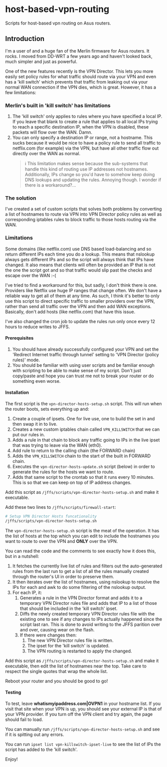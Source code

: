 # host-based-vpn-routing
Scripts for host-based vpn routing on Asus routers.

## Introduction
I'm a user of and a huge fan of the Merlin firmware for Asus routers. It rocks. I moved from DD-WRT a few years ago and haven't looked back, much simpler and just as powerful.

One of the new features recently is the VPN Director. This lets you more easily set policy rules for what traffic should route via your VPN and even has a 'kill switch' which prevents that traffic from leaking out via your normal WAN connection if the VPN dies, which is great. However, it has a few limitations:

### Merlin's built in 'kill switch' has limitations
1. The 'kill switch' only applies to rules where you have specified a local IP. If you leave that blank to create a rule that applies to all local IPs trying to reach a specific destination IP, when the VPN is disabled, these packets will flow over the WAN. Damn.
2. You can only specify a destination IP or range, not a hostname. This sucks because it would be nice to have a policy rule to send all traffic to netflix.com (for example) via the VPN, but have all other traffic flow out directly over the WAN as normal.
	> :information_source: This limitation makes sense because the sub-systems that handle this kind of routing use IP addresses not hostnames. Additionally, IPs change so you'd have to somehow keep doing DNS lookups and updating the rules. Annoying though. I wonder if there is a workaround?...

### The solution

I've created a set of custom scripts that solves both problems by converting a list of hostnames to route via VPN into VPN Director policy rules as well as corresponding iptables rules to block traffic to those hosts routing via the WAN.

### Limitations
Some domains (like netflix.com) use DNS based load-balancing and so return different IPs each time you do a lookup.
This means that nslookup always gets different IPs and so the script will always think that IPs have changed.
It also means that clients will often be provided an IP that is not the one the script got and so that traffic would slip past the checks and escape over the WAN :-(

I've tried to find a workaround for this, but sadly, I don't think there is one. Providers like Netflix use huge IP ranges that change often. We don't have a reliable way to get all of them at any time.
As such, I think it's better to only use this script to direct specific traffic to smaller providers over the VPN, rather than send all traffic over the VPN and then add WAN exceptions.
Basically, don't add hosts (like netflix.com) that have this issue.

I've also changed the cron job to update the rules run only once every 12 hours to reduce writes to JFFS.

#### Prerequisites
1. You should have already successfully configured your VPN and set the 'Redirect Internet traffic through tunnel' setting to 'VPN Director (policy rules)' mode.
2. You should be familiar with using user scripts and be familiar enough with scripting to be able to make sense of my script. Don't just copy/paste and hope you can trust me not to break your router or do something even worse.

#### Installation
The first script is the `vpn-director-hosts-setup.sh` script. This will run when the router boots, sets everything up and:

1. Create a couple of ipsets. One for live use, one to build the set in and then swap it in to live.
2. Creates a new custom iptables chain called `VPN_KILLSWITCH` that we can put our rules in.
3. Adds a rule in that chain to block any traffic going to IPs in the live ipset that was trying to leave via the WAN (eth0).
4. Add rule to return to the calling chain (the FORWARD chain)
5. Adds the `VPN_KILLSWITCH` chain to the start of the built in FORWARD chain.
6. Executes the `vpn-director-hosts-update.sh` script (below) in order to generate the rules for the hosts we want to route.
7. Adds that same script to the crontab so that it runs every 10 minutes. This is so that we can keep on top of IP address changes.

Add this script as `/jffs/scripts/vpn-director-hosts-setup.sh` and make it executable.

Add these two lines to `/jffs/scripts/firewall-start`:
```bash
# Setup VPN Director Hosts funcationality
/jffs/scripts/vpn-director-hosts-setup.sh
```
The `vpn-director-hosts-setup.sh` script is the meat of the operation. It has the list of hosts at the top which you can edit to include the hostnames you want to route to over the VPN and **ONLY** over the VPN.

You can read the code and the comments to see exactly how it does this, but in a nutshell:
1. It fetches the currently live list of rules and filters out the auto-generated rules from the last run to get a list of all the rules manually created through the router's UI in order to preserve them.
2. It then iterates over the list of hostnames, using nslookup to resolve the IPs for each and awk to do some filtering of the nslookup output.
3. For each IP, it:
	1. Generates a rule in the VPN Director format and adds it to a temporary VPN Director rules file and adds that IP to a list of those that should be included in the 'kill switch' ipset.
	2. Diffs the newly created temporary VPN Director rules file with the existing one to see if any changes to IPs actually happened since the script last ran. This is done to avoid writing to the JFFS parition over and over, causing wear on the flash.
	3. If there were changes then:
		1. The new VPN Director rules file is written.
		2. The ipset for the 'kill switch' is updated.
		3. The VPN routing is restarted to apply the changed.

Add this script as `/jffs/scripts/vpn-director-hosts-setup.sh` and make it executable, then edit the list of hostnames near the top. Take care to respect the single quotes that wrap the whole list.

Reboot your router and you should be good to go!

#### Testing
To test, leave **whatismyipaddress.com|OVPN1** in your hostname list. If you visit that site when your VPN is up, you should see your external IP is that of your VPN provider. If you turn off the VPN client and try again, the page should fail to load.

You can manually run `/jffs/scripts/vpn-director-hosts-setup.sh` and see if it is spitting out any errors.

You can run `ipset list vpn-killswitch-ipset-live` to see the list of IPs the script has added to the 'kill switch'.

Enjoy!

